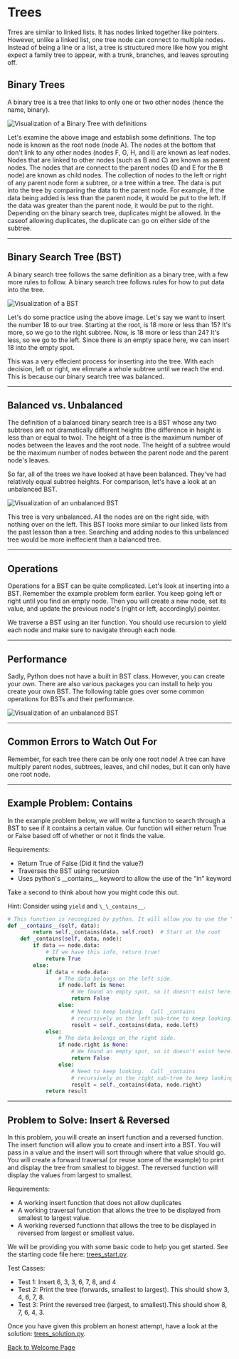 # **Trees**

Trres are similar to linked lists. It has nodes linked together like pointers. However, unlike a linked list, one tree node can connect to multiple nodes. Instead of being a line or a list, a tree is structured more like how you might expect a family tree to appear, with a trunk, branches, and leaves sprouting off.

## **Binary Trees**

A binary tree is a tree that links to only one or two other nodes (hence the name, binary).

![Visualization of a Binary Tree with definitions](images/tree1.PNG)

Let's examine the above image and establish some definitions. The top node is known as the root node (node A). The nodes at the bottom that don't link to any other nodes (nodes F, G, H, and I) are known as leaf nodes. Nodes that are linked to other nodes (such as B and C) are known as parent nodes. The nodes that are connect to the parent nodes (D and E for the B node) are known as child nodes. The collection of nodes to the left or right of any parent node form a subtree, or a tree within a tree. The data is put into the tree by comparing the data to the parent node. For example, if the data being added is less than the parent node, it would be put to the left. If the data was greater than the parent node, it would be put to the right. Depending on the binary search tree, duplicates might be allowed. In the caseof allowing duplicates, the duplicate can go on either side of the subtree.

---
## **Binary Search Tree (BST)**

A binary search tree follows the same definition as a binary tree, with a few more rules to follow. A binary search tree follows rules for how to put data into the tree.

![Visualization of a BST](images/tree2.PNG)

Let's do some practice using the above image. Let's say we want to insert the number 18 to our tree. Starting at the root, is 18 more or less than 15? It's more, so we go to the right subtree. Now, is 18 more or less than 24? It's less, so we go to the left. Since there is an empty space here, we can insert 18 into the empty spot.

This was a very effecient process for inserting into the tree. With each decision, left or right, we elimnate a whole subtree until we reach the end. This is because our binary search tree was balanced.

---
## **Balanced vs. Unbalanced**

The definition of a balanced binary search tree is a BST whose any two subtrees are not dramatically different heights (the difference in height is less than or equal to two). The height of a tree is the maximum number of nodes between the leaves and the root node. The height of a subtree would be the maximum number of nodes between the parent node and the parent node's leaves.

So far, all of the trees we have looked at have been balanced. They've had relatively equal subtree heights. For comparison, let's have a look at an unbalanced BST.

![Visualization of an unbalanced BST](images/tree3.PNG)

This tree is very unbalanced. All the nodes are on the right side, with nothing over on the left. This BST looks more similar to our linked lists from the past lesson than a tree. Searching and adding nodes to this unbalanced tree would be  more ineffecient than a balanced tree.

---

## **Operations**

Operations for a BST can be quite complicated. Let's look at inserting into a BST. Remember the example problem form earlier. You keep going left or right until you find an empty node. Then you will create a new node, set its value, and update the previous node's (right or left, accordingly) pointer.

We traverse a BST using an iter function. You should use recursion to yield each node and make sure to navigate through each node.

---

## **Performance**

Sadly, Python does not have a built in BST class. However, you can create your own. There are also various packages you can install to help you create your own BST. The following table goes over some common operations for BSTs and their performance.

![Visualization of an unbalanced BST](images/tree4.PNG)

---

## **Common Errors to Watch Out For**

Remember, for each tree there can be only one root node! A tree can have multiply parent nodes, subtrees, leaves, and chil nodes, but it can only have one root node.

---

## **Example Problem: Contains**

In the example problem below, we will write a function to search through a BST to see if it contains a certain value. Our function will either return True or False based off of whether or not it finds the value.

Requirements:

* Return True of False (Did it find the value?)
* Traverses the BST using recursion
* Uses python's \_\_contains__ keyword to allow the use of the "in" keyword

Take a second to think about how you might code this out. 

Hint: Consider using `yield` and `\_\_contains__`.

```python
# This function is recongized by python. It will allow you to use the "in" keyword.
def __contains__(self, data):
        return self._contains(data, self.root)  # Start at the root
    def _contains(self, data, node):
        if data == node.data:
            # If we have this info, return true!
            return True
        else:
            if data < node.data:
                # The data belongs on the left side.
                if node.left is None:
                    # We found an empty spot, so it doesn't exist here.
                    return False
                else:
                    # Need to keep looking.  Call _contains
                    # recursively on the left sub-tree to keep looking.
                    result = self._contains(data, node.left)
            else:
                # The data belongs on the right side.
                if node.right is None:
                    # We found an empty spot, so it doesn't exist here.
                    return False
                else:
                    # Need to keep looking.  Call _contains
                    # recursively on the right sub-tree to keep looking.
                    result = self._contains(data, node.right)
            return result
```

---
## **Problem to Solve: Insert & Reversed**

In this problem, you will create an insert function and a reversed function. The insert function will allow you to create and insert into a BST. You will pass in a value and the insert will sort through where that value should go. You will create a forward traversal (or reuse some of the example) to print and display the tree from smallest to biggest. The reversed function will display the values from largest to smallest.

Requirements:
* A working insert function that does not allow duplicates
* A working traversal function that allows the tree to be displayed from smallest to largest value.
* A working reversed functionn that allows the tree to be displayed in reversed from largest or smallest value.

We will be providing you with some basic code to help you get started. See the starting code file here: [trees_start.py](./python/trees_start.py).

Test Casses:

* Test 1: Insert 6, 3, 3, 6, 7, 8, and 4
* Test 2: Print the tree (forwards, smallest to largest). This should show 3, 4, 6, 7, 8.
* Test 3: Print the reversed tree (largest, to smallest).This should show 8, 7, 6, 4, 3.

Once you have given this problem an honest attempt, have a look at the solution: [trees_solution.py](./python/trees_solution.py).

[Back to Welcome Page](0-welcome.md)